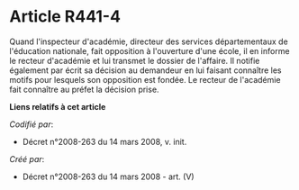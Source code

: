 # Article R441-4

Quand l'inspecteur d'académie, directeur des services départementaux de l'éducation nationale, fait opposition à l'ouverture
d'une école, il en informe le recteur d'académie et lui transmet le dossier de l'affaire. Il notifie également par écrit sa
décision au demandeur en lui faisant connaître les motifs pour lesquels son opposition est fondée. Le recteur de l'académie
fait connaître au préfet la décision prise.

**Liens relatifs à cet article**

_Codifié par_:

  - Décret n°2008-263 du 14 mars 2008, v. init.

_Créé par_:

  - Décret n°2008-263 du 14 mars 2008 - art. (V)
